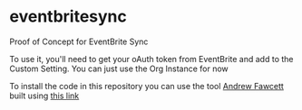 # eventbritesync
Proof of Concept for EventBrite Sync

To use it, you'll need to get your oAuth token from EventBrite and add to the Custom Setting. You can just use the Org Instance for now 

To install the code in this repository you can use the tool [Andrew Fawcett](http://andyinthecloud.com/) built using [this link](https://githubsfdeploy.herokuapp.com/app/githubdeploy/britishboyindc/eventbritesync)

